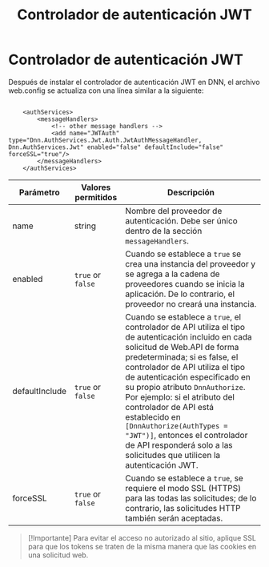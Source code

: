 ﻿---
uid: developers-jwt-auth-handler
locale: es
title: Controlador de autenticación JWT
dnnversion: 09.02.00
related-topics: 
links: ["[IETF RFC 7519](https://tools.ietf.org/html/rfc7519)","[Presentación de DNN: Cómo Evoq le ayuda a crear aplicaciones web modernas por Will Morgenweck](https://www.slideshare.net/dnnsoftware/how-evoq-helps-you-build-modern-web-applications)","[jwt.io](https://jwt.io/introduction/)"]
---

# Controlador de autenticación JWT

Después de instalar el controlador de autenticación JWT en DNN, el archivo web.config se actualiza con una línea similar a la siguiente:

```

    <authServices>
        <messageHandlers>
            <!-- other message handlers -->
            <add name="JWTAuth" type="Dnn.AuthServices.Jwt.Auth.JwtAuthMessageHandler, Dnn.AuthServices.Jwt" enabled="false" defaultInclude="false" forceSSL="true"/>
        </messageHandlers>
    </authServices>

```

|**Parámetro**|**Valores permitidos**|**Descripción**|
|---|---|---|
|name|string|Nombre del proveedor de autenticación. Debe ser único dentro de la sección `messageHandlers`.|
|enabled|`true` or `false`|Cuando se establece a `true` se crea una instancia del proveedor y se agrega a la cadena de proveedores cuando se inicia la aplicación. De lo contrario, el proveedor no creará una instancia.|
|defaultInclude|`true` or `false`|Cuando se establece a `true`, el controlador de API utiliza el tipo de autenticación incluido en cada solicitud de Web.API de forma predeterminada; si es false, el controlador de API utiliza el tipo de autenticación especificado en su propio atributo `DnnAuthorize`. Por ejemplo: si el atributo del controlador de API está establecido en `[DnnAuthorize(AuthTypes = "JWT")]`, entonces el controlador de API responderá solo a las solicitudes que utilicen la autenticación JWT.|
|forceSSL|`true` or `false`|Cuando se establece a `true`, se requiere el modo SSL (HTTPS) para las todas las solicitudes; de lo contrario, las solicitudes HTTP también serán aceptadas.|

> [!Importante] Para evitar el acceso no autorizado al sitio, aplique SSL para que los tokens se traten de la misma manera que las cookies en una solicitud web.
